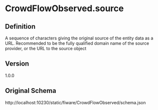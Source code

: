 # CrowdFlowObserved.source

## Definition
A sequence of characters giving the original source of the entity data as a URL. Recommended to be the fully qualified domain name of the source provider, or the URL to the source object

## Version
1.0.0

## Original Schema
http://localhost:10230/static/fiware/CrowdFlowObserved/schema.json

